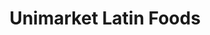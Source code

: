 ---
title: "Unimarket Latin Foods"
url: /calgary/unimarket-latin-foods-50-avenue-se/
shop: supermarket
---
